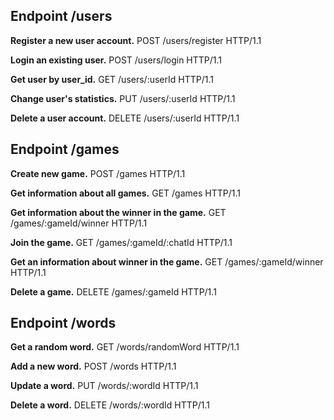 ## Endpoint /users

**Register a new user account.**
POST /users/register HTTP/1.1

**Login an existing user.**
POST /users/login HTTP/1.1

**Get user by user_id.**
GET /users/:userId HTTP/1.1

**Change user's statistics.**
PUT /users/:userId HTTP/1.1

**Delete a user account.**
DELETE /users/:userId HTTP/1.1

## Endpoint /games

**Create new game.**
POST /games HTTP/1.1

<!-- as game created - for each team chat is created  -->

**Get information about all games.**
GET /games HTTP/1.1

**Get information about the winner in the game.**
GET /games/:gameId/winner HTTP/1.1

**Join the game.**
GET /games/:gameId/:chatId HTTP/1.1

<!-- when the user joins the game, he appears in the team’s chat  -->

**Get an information about winner in the game.**
GET /games/:gameId/winner HTTP/1.1

**Delete a game.**
DELETE /games/:gameId HTTP/1.1

## Endpoint /words

**Get a random word.**
GET /words/randomWord HTTP/1.1

**Add a new word.**
POST /words HTTP/1.1

**Update a word.**
PUT /words/:wordId HTTP/1.1

**Delete a word.**
DELETE /words/:wordId HTTP/1.1
